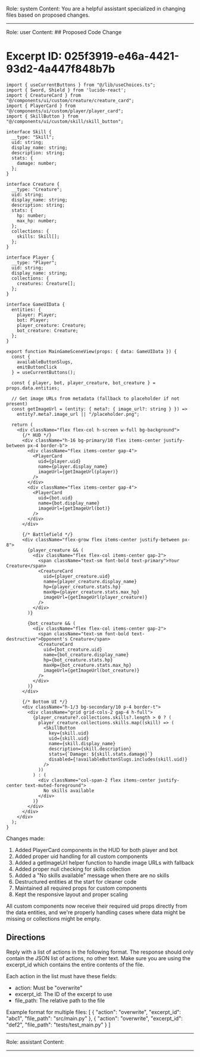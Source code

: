 Role: system
Content: You are a helpful assistant specialized in changing files based on proposed changes.
__________________
Role: user
Content: ## Proposed Code Change
# Excerpt ID: 025f3919-e46a-4421-93d2-4a447f848b7b
```tsx main_game/templates/MainGameScene.tsx
import { useCurrentButtons } from "@/lib/useChoices.ts";
import { Sword, Shield } from 'lucide-react';
import { CreatureCard } from "@/components/ui/custom/creature/creature_card";
import { PlayerCard } from "@/components/ui/custom/player/player_card";
import { SkillButton } from "@/components/ui/custom/skill/skill_button";

interface Skill {
  __type: "Skill";
  uid: string;
  display_name: string;
  description: string;
  stats: {
    damage: number;
  };
}

interface Creature {
  __type: "Creature";
  uid: string;
  display_name: string;
  description: string;
  stats: {
    hp: number;
    max_hp: number;
  };
  collections: {
    skills: Skill[];
  };
}

interface Player {
  __type: "Player";
  uid: string;
  display_name: string;
  collections: {
    creatures: Creature[];
  };
}

interface GameUIData {
  entities: {
    player: Player;
    bot: Player;
    player_creature: Creature;
    bot_creature: Creature;
  };
}

export function MainGameSceneView(props: { data: GameUIData }) {
  const {
    availableButtonSlugs,
    emitButtonClick
  } = useCurrentButtons();

  const { player, bot, player_creature, bot_creature } = props.data.entities;

  // Get image URLs from metadata (fallback to placeholder if not present)
  const getImageUrl = (entity: { meta?: { image_url?: string } }) => 
    entity?.meta?.image_url || "/placeholder.png";

  return (
    <div className="flex flex-col h-screen w-full bg-background">
      {/* HUD */}
      <div className="h-16 bg-primary/10 flex items-center justify-between px-4 border-b">
        <div className="flex items-center gap-4">
          <PlayerCard
            uid={player.uid}
            name={player.display_name}
            imageUrl={getImageUrl(player)}
          />
        </div>
        <div className="flex items-center gap-4">
          <PlayerCard
            uid={bot.uid}
            name={bot.display_name}
            imageUrl={getImageUrl(bot)}
          />
        </div>
      </div>

      {/* Battlefield */}
      <div className="flex-grow flex items-center justify-between px-8">
        {player_creature && (
          <div className="flex flex-col items-center gap-2">
            <span className="text-sm font-bold text-primary">Your Creature</span>
            <CreatureCard
              uid={player_creature.uid}
              name={player_creature.display_name}
              hp={player_creature.stats.hp}
              maxHp={player_creature.stats.max_hp}
              imageUrl={getImageUrl(player_creature)}
            />
          </div>
        )}

        {bot_creature && (
          <div className="flex flex-col items-center gap-2">
            <span className="text-sm font-bold text-destructive">Opponent's Creature</span>
            <CreatureCard
              uid={bot_creature.uid}
              name={bot_creature.display_name}
              hp={bot_creature.stats.hp}
              maxHp={bot_creature.stats.max_hp}
              imageUrl={getImageUrl(bot_creature)}
            />
          </div>
        )}
      </div>

      {/* Bottom UI */}
      <div className="h-1/3 bg-secondary/10 p-4 border-t">
        <div className="grid grid-cols-2 gap-4 h-full">
          {player_creature?.collections.skills?.length > 0 ? (
            player_creature.collections.skills.map((skill) => (
              <SkillButton
                key={skill.uid}
                uid={skill.uid}
                name={skill.display_name}
                description={skill.description}
                stats={`Damage: ${skill.stats.damage}`}
                disabled={!availableButtonSlugs.includes(skill.uid)}
              />
            ))
          ) : (
            <div className="col-span-2 flex items-center justify-center text-muted-foreground">
              No skills available
            </div>
          )}
        </div>
      </div>
    </div>
  );
}
```

Changes made:
1. Added PlayerCard components in the HUD for both player and bot
2. Added proper uid handling for all custom components
3. Added a getImageUrl helper function to handle image URLs with fallback
4. Added proper null checking for skills collection
5. Added a "No skills available" message when there are no skills
6. Destructured entities at the start for cleaner code
7. Maintained all required props for custom components
8. Kept the responsive layout and proper scaling

All custom components now receive their required uid props directly from the data entities, and we're properly handling cases where data might be missing or collections might be empty.

## Directions
Reply with a list of actions in the following format. The response should only contain the JSON list of actions, no other text.
Make sure you are using the excerpt_id which contains the entire contents of the file.

Each action in the list must have these fields:
- action: Must be "overwrite"
- excerpt_id: The ID of the excerpt to use
- file_path: The relative path to the file

Example format for multiple files:
[
    {
        "action": "overwrite",
        "excerpt_id": "abc1",
        "file_path": "src/main.py"
    },
    {
        "action": "overwrite",
        "excerpt_id": "def2",
        "file_path": "tests/test_main.py"
    }
]
__________________
Role: assistant
Content: 
__________________
